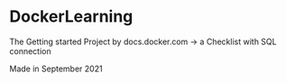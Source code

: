 # DockerLearning

The Getting started Project by docs.docker.com -> a Checklist with SQL connection

Made in September 2021

